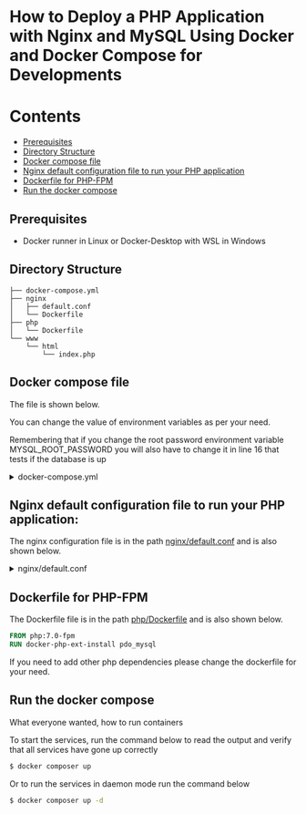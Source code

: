 # How to Deploy a PHP Application with Nginx and MySQL Using Docker and Docker Compose for Developments

# Contents
 - [Prerequisites](#prerequisites) 
 - [Directory Structure](#directory-structure)
 - [Docker compose file](#docker-compose-file)
 - [Nginx default configuration file to run your PHP application](#nginx-default-configuration-file-to-run-your-php-application)
 - [Dockerfile for PHP-FPM](#dockerfile-for-php-fpm)
 - [Run the docker compose](#run-the-docker-compose)

## Prerequisites
- Docker runner in Linux or Docker-Desktop with WSL in Windows

## Directory Structure

```
├── docker-compose.yml
├── nginx
│   ├── default.conf
│   └── Dockerfile
├── php
│   └── Dockerfile
└── www
    └── html
        └── index.php
```

## Docker compose file

The file is shown below.

You can change the value of environment variables as per your need.

Remembering that if you change the root password environment variable MYSQL_ROOT_PASSWORD you will also have to change it in line 16 that tests if the database is up

<details><summary>docker-compose.yml</summary>
<p>

```yml showLineNumbers
version: '2.1'
services:
  db:
    image: mysql:5.7
    container_name: mysql-container
    environment:
      - MYSQL_ROOT_PASSWORD=secret
      - MYSQL_DATABASE=mydb
      - MYSQL_USER=myuser
      - MYSQL_PASSWORD=password
    ports:
      - '3306:3306'
    volumes:
      - './data:/var/lib/mysql'
    healthcheck:
      test: 'mysqladmin ping -h localhost -psecret'
      interval: 30s
      timeout: 30s
      retries: 3
  fpm:
    build: ./php/
    container_name: php-container
    expose:
      - 9000
    links:
      - db
    volumes:
      - "./www/html/:/var/www/html/"
    depends_on:
      db:
        condition: service_healthy
  web:
    build: ./nginx/
    container_name: nginx-container
    ports:
      - 8080:80
    links:
      - fpm
    volumes:
      - "./www/html/:/var/www/html/"
    depends_on:
      fpm:
        condition: service_started
```
</p>
</details>


## Nginx default configuration file to run your PHP application:

The nginx configuration file is in the path [nginx/default.conf](nginx/default.conf) and is also shown below.

<details><summary>nginx/default.conf</summary>
<p>

```nginx showLineNumbers
server {  

     listen 80 default_server;  
     root /var/www/html;  
     index index.html index.php;  

     charset utf-8;  

     location / {  
      try_files $uri $uri/ /index.php?$query_string;  
     }  

     location = /favicon.ico { access_log off; log_not_found off; }  
     location = /robots.txt { access_log off; log_not_found off; }  

     access_log off;  
     error_log /var/log/nginx/error.log error;  

     sendfile off;  

     client_max_body_size 100m;  

     location ~ .php$ {  
      fastcgi_split_path_info ^(.+.php)(/.+)$;  
      fastcgi_pass fpm:9000;  
      fastcgi_index index.php;  
      include fastcgi_params;  
      fastcgi_param SCRIPT_FILENAME $document_root$fastcgi_script_name;  
      fastcgi_intercept_errors off;  
      fastcgi_buffer_size 16k;  
      fastcgi_buffers 4 16k;  
    }  

     location ~ /.ht {  
      deny all;  
     }  
    } 
```

</p>
</details>

## Dockerfile for PHP-FPM

The Dockerfile file is in the path [php/Dockerfile](php/Dockerfile) and is also shown below.

```Dockerfile showLineNumbers
FROM php:7.0-fpm
RUN docker-php-ext-install pdo_mysql 
```

If you need to add other php dependencies please change the dockerfile for your need.

## Run the docker compose

What everyone wanted, how to run containers

To start the services, run the command below to read the output and verify that all services have gone up correctly

```sh
$ docker composer up
```

Or to run the services in daemon mode run the command below

```sh  showLineNumbers
$ docker composer up -d
```
